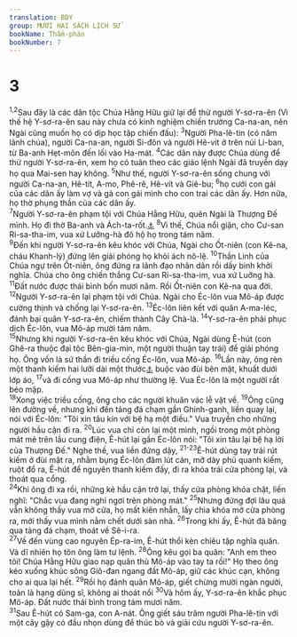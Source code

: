 ```yaml
---
translation: BDY
group: MƯƠI HAI SÁCH LỊCH SỬ
bookName: Thẩm-phán 
bookNumber: 7
---
```


<div class="title"><h1>3</h1></div>
<span class="verse cac_3_1 cac_3_2"><sup>1,2</sup>Sau đây là các dân tộc Chúa Hằng Hữu giữ lại để thử người Y-sơ-ra-ên (Vì thế hệ Y-sơ-ra-ên sau này chưa có kinh nghiệm chiến trường Ca-na-an, nên Ngài cũng muốn họ có dịp học tập chiến đấu): </span>
<span class="verse cac_3_3"><sup>3</sup>Người Pha-lê-tin (có năm lãnh chúa), người Ca-na-an, người Si-đôn và người Hê-vít ở trên núi Li-ban, từ Ba-anh Hẹt-môn đến lối vào Ha-mát. </span>
<span class="verse cac_3_4"><sup>4</sup>Các dân này được Chúa dùng để thử người Y-sơ-ra-ên, xem họ có tuân theo các giáo lệnh Ngài đã truyền dạy họ qua Mai-sen hay không. </span>
<span class="verse cac_3_5"><sup>5</sup>Như thế, người Y-sơ-ra-ên sống chung với người Ca-na-an, Hê-tít, A-mo, Phê-rê, Hê-vít và Giê-bu; </span>
<span class="verse cac_3_6"><sup>6</sup>họ cưới con gái của các dân ấy làm vợ và gả con gái mình cho con trai các dân ấy. Hơn nữa, họ thờ phụng thần của các dân ấy.<br/></span>
<span class="verse cac_3_7"><sup>7</sup>Người Y-sơ-ra-ên phạm tội với Chúa Hằng Hữu, quên Ngài là Thượng Đế mình. Họ đi thờ Ba-anh và Ách-ta-rốt.<a href="#" data-toggle="tooltip" data-placement="bottom" title="Ctd các trụ thờ thần tượng">⚓</a> </span>
<span class="verse cac_3_8"><sup>8</sup>Vì thế, Chúa nổi giận, cho Cư-san Ri-sa-tha-im, vua xứ Lưỡng-hà đô hộ họ trong tám năm.<br/></span>
<span class="verse cac_3_9"><sup>9</sup>Đến khi người Y-sơ-ra-ên kêu khóc với Chúa, Ngài cho Ốt-niên (con Kê-na, cháu Khanh-lý) đứng lên giải phóng họ khỏi ách nô-lệ. </span>
<span class="verse cac_3_10"><sup>10</sup>Thần Linh của Chúa ngự trên Ốt-niên, ông đứng ra lãnh đạo nhân dân rồi dấy binh khởi nghĩa. Chúa cho ông chiến thắng Cư-san Ri-sa-tha-im, vua xứ Luỡng hà. </span>
<span class="verse cac_3_11"><sup>11</sup>Đất nước được thái bình bốn mươi năm. Rồi Ốt-niên con Kê-na qua đời.<br/></span>
<span class="verse cac_3_12"><sup>12</sup>Người Y-sơ-ra-ên lại phạm tội với Chúa. Ngài cho Éc-lôn vua Mô-áp được cường thịnh và chống lại Y-sơ-ra-ên. </span>
<span class="verse cac_3_13"><sup>13</sup>Éc-lôn liên kết với quân A-ma-léc, đánh bại quân Y-sơ-ra-ên, chiếm thành Cây Chà-là. </span>
<span class="verse cac_3_14"><sup>14</sup>Y-sơ-ra-ên phải phục dịch Éc-lôn, vua Mô-áp mười tám năm.<br/></span>
<span class="verse cac_3_15"><sup>15</sup>Nhưng khi người Y-sơ-ra-ên kêu khóc với Chúa, Ngài dùng Ê-hút (con Ghê-ra thuộc đại tộc Bên-gia-min, một người thuận tay trái) để giải phóng họ. Ông vốn là sứ thần đi triều cống Éc-lôn, vua Mô-áp. </span>
<span class="verse cac_3_16"><sup>16</sup>Lần này, ông rèn một thanh kiếm hai lưỡi dài một thước<a href="#" data-toggle="tooltip" data-placement="bottom" title="Nt cubit">⚓</a> buộc vào đùi bên mặt, khuất dưới lớp áo, </span>
<span class="verse cac_3_17"><sup>17</sup>và đi cống vua Mô-áp như thường lệ. Vua Éc-lôn là một người rất béo mập. <br/></span>
<span class="verse cac_3_18"><sup>18</sup>Xong việc triều cống, ông cho các người khuân vác lễ vật về. </span>
<span class="verse cac_3_19"><sup>19</sup>Ông cũng lên đường về, nhưng khi đến tảng đá chạm gần Ghinh-ganh, liền quay lại, nói với Éc-lôn: &#34;Tôi xin tâu kín với bệ hạ một điều.&#34; Vua truyền cho những người hầu cận đi ra. </span>
<span class="verse cac_3_20"><sup>20</sup>Lúc vua chỉ còn lại một mình, ngồi trong một phòng mát mẻ trên lầu cung điện, Ê-hút lại gần Éc-lôn nói: &#34;Tôi xin tâu lại bệ hạ lời của Thượng Đế.&#34; Nghe thế, vua liền đứng dậy, </span>
<span class="verse cac_3_21 cac_3_22 cac_3_23"><sup>21-23</sup>Ê-hút dùng tay trái rút kiếm ở đùi mặt ra, nhằm bụng Éc-lôn đâm lút cán, mỡ dày phủ quanh kiếm, ruột đổ ra, Ê-hút để nguyên thanh kiếm đấy, đi ra khóa trái cửa phòng lại, và thoát qua cổng.<br/></span>
<span class="verse cac_3_24"><sup>24</sup>Khi ông đi xa rồi, những kẻ hầu cận trở lại, thấy cửa phòng khóa chặt, liền nghĩ: &#34;Chắc vua đang nghỉ ngơi trên phòng mát.&#34; </span>
<span class="verse cac_3_25"><sup>25</sup>Nhưng đứng đợi lâu quá vẫn không thấy vua mở cửa, họ mất kiên nhẫn, lấy chìa khóa mở cửa phòng ra, mới thấy vua mình nằm chết dưới sàn nhà. </span>
<span class="verse cac_3_26"><sup>26</sup>Trong khi ấy, Ê-hút đã băng qua tảng đá chạm, thoát về Sê-i-ra.<br/></span>
<span class="verse cac_3_27"><sup>27</sup>Về đến vùng cao nguyên Ép-ra-im, Ê-hút thổi kèn chiêu tập nghĩa quân. Và dĩ nhiên họ tôn ông làm tư lệnh. </span>
<span class="verse cac_3_28"><sup>28</sup>Ông kêu gọi ba quân: &#34;Anh em theo tôi! Chúa Hằng Hữu giao nạp quân thù Mô-áp vào tay ta rồi!&#34; Họ theo ông kéo xuống khúc sông Giô-đan ngang đất Mô-áp, giữ các khúc cạn, không cho ai qua lại hết. </span>
<span class="verse cac_3_29"><sup>29</sup>Rồi họ đánh quân Mô-áp, giết chừng mười ngàn người, toàn là hạng dũng sĩ, không ai thoát nổi </span>
<span class="verse cac_3_30"><sup>30</sup>Và hôm ấy, Y-sơ-ra-ên khắc phục Mô-áp. Đất nước thái bình trong tám mươi năm.<br/></span>
<span class="verse cac_3_31"><sup>31</sup>Sau Ê-hút có Sam-ga, con A-nát. Ông giết sáu trăm người Pha-lê-tin với một cây gậy có đầu nhọn dùng để thúc bò và giải cứu người Y-sơ-ra-ên.</span>
